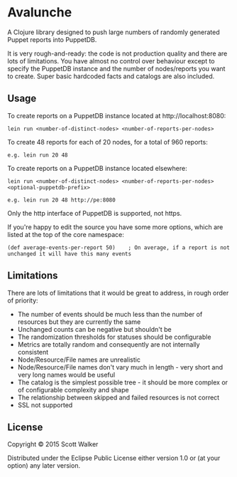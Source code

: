 # Avalunche

A Clojure library designed to push large numbers of randomly generated Puppet reports into PuppetDB.

It is very rough-and-ready: the code is not production quality and there are lots of limitations. You have almost no
control over behaviour except to specify the PuppetDB instance and the number of nodes/reports you want to create. 
Super basic hardcoded facts and catalogs are also included.

## Usage

To create reports on a PuppetDB instance located at http://localhost:8080:

    lein run <number-of-distinct-nodes> <number-of-reports-per-nodes>

To create 48 reports for each of 20 nodes, for a total of 960 reports:

    e.g. lein run 20 48

To create reports on a PuppetDB instance located elsewhere:

    lein run <number-of-distinct-nodes> <number-of-reports-per-nodes> <optional-puppetdb-prefix>

    e.g. lein run 20 48 http://pe:8080

Only the http interface of PuppetDB is supported, not https.

If you're happy to edit the source you have some more options, which are listed at the top of the core namespace:

    (def average-events-per-report 50)    ; On average, if a report is not unchanged it will have this many events

## Limitations

There are lots of limitations that it would be great to address, in rough order of priority:

* The number of events should be much less than the number of resources but they are currently the same
* Unchanged counts can be negative but shouldn't be
* The randomization thresholds for statuses should be configurable
* Metrics are totally random and consequently are not internally consistent
* Node/Resource/File names are unrealistic
* Node/Resource/File names don't vary much in length - very short and very long names would be useful
* The catalog is the simplest possible tree - it should be more complex or of configurable complexity and shape
* The relationship between skipped and failed resources is not correct
* SSL not supported

## License

Copyright © 2015 Scott Walker

Distributed under the Eclipse Public License either version 1.0 or (at your option) any later version.
